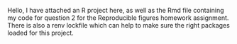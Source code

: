 Hello, I have attached an R project here, as well as the Rmd file containing my code for question 2 for the Reproducible figures homework assignment. There is also a renv lockfile which can help to make sure the right packages loaded for this project. 
